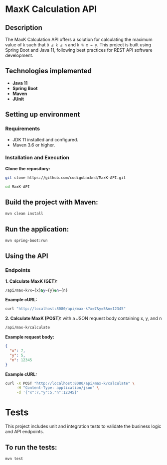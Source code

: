 # MaxK Calculation API

## Description
The MaxK Calculation API offers a solution for calculating the maximum value of `k` such that `0 ≤ k ≤ n` and `k % x = y`. This project is built using Spring Boot and Java 11, following best practices for REST API software development.

## Technologies implemented
- **Java 11**
- **Spring Boot**
- **Maven**
- **JUnit**

## Setting up environment
### Requirements
- JDK 11 installed and configured.
- Maven 3.6 or higher.

### Installation and Execution
**Clone the repository:**
   ```bash
   git clone https://github.com/codigobacknd/MaxK-API.git
   ```

   ```bash
   cd MaxK-API
   ```

## Build the project with Maven:
```bash
mvn clean install
```

## Run the application:
```bash
mvn spring-boot:run
```

## Using the API
### Endpoints
**1. Calculate MaxK (GET):**
```bash
/api/max-k?x={x}&y={y}&n={n}
```

**Example cURL:**
```bash
curl "http://localhost:8080/api/max-k?x=7&y=5&n=12345"
``` 

**2. Calculate MaxK (POST):**
with a JSON request body containing x, y, and n
```bash
/api/max-k/calculate
```
**Example request body:**
```json
{
  "x": 7,
  "y": 5,
  "n": 12345
}
```

**Example cURL:**
```bash
curl -X POST "http://localhost:8080/api/max-k/calculate" \
     -H "Content-Type: application/json" \
     -d '{"x":7,"y":5,"n":12345}'
```

# Tests
This project includes unit and integration tests to validate the business logic and API endpoints.

## To run the tests:
```bash
mvn test
```